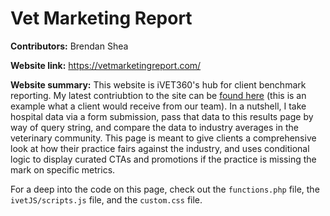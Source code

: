 # Vet Marketing Report

**Contributors:** Brendan Shea

**Website link:** https://vetmarketingreport.com/

**Website summary:** This website is iVET360's hub for client benchmark reporting. My latest contriubtion to the site can be [found here](https://vetmarketingreport.com/vmbr/?hospital_name=Test+Hospital&domain=Yes&responsive=No&ssl=Yes&seo=No&analytics=Yes&ada=No&4g=3&exp_performance=46&exp_access=87&exp_practices=88&exp_seo=22&website_cta=Yes&marketing_cta=No&g_star=3&g_reviews=34&gmb_claimed=Yes&gmb_appt=No&gmb_desc=Yes&gmb_short=No&gmb_posts=Yes&gmb_offers=No&gmb_qa=Yes&gmb_ques=10&google_ads=No&fb_star=3&fb_recs=2&fb_likes=28&fb_followers=22&fb_checkins=25&fb_vanity=Yes&fb_branded=No&fb_mess=Yes&fb_offers=No&fb_ads=Yes&y_star=5&y_reviews=4&y_not_rec=22&y_claimed=No&y_checkin=Yes&y_comm=No&y_ques=4&y_ads=Yes&y_deals=No&y_posts=Yes&nd_claimed=No&nd_recs=6&nd_faves=22&nd_biz=Yes) (this is an example what a client would receive from our team). In a nutshell, I take hospital data via a form submission, pass that data to this results page by way of query string, and compare the data to industry averages in the veterinary community. This page is meant to give clients a comprehensive look at how their practice fairs against the industry, and uses conditional logic to display curated CTAs and promotions if the practice is missing the mark on specific metrics.

For a deep into the code on this page, check out the `functions.php` file, the `ivetJS/scripts.js` file, and the `custom.css` file.
